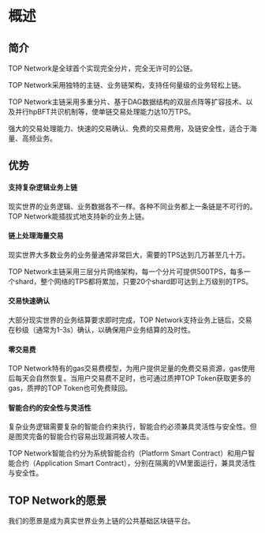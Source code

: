 # 概述

## 简介

TOP Network是全球首个实现完全分片，完全无许可的公链。

TOP Network采用独特的主链、业务链架构，支持任何量级的业务轻松上链。

TOP Network主链采用多重分片、基于DAG数据结构的双层点阵等扩容技术、以及并行hpBFT共识机制等，使单链交易处理能力达10万TPS。

强大的交易处理能力、快速的交易确认、免费的交易费用，及链安全性，适合于海量、高频业务。

## 优势

#### 支持复杂逻辑业务上链

现实世界的业务逻辑、业务数据各不一样。各种不同业务都上一条链是不可行的。TOP Network能插拔式地支持新的业务上链。

#### 链上处理海量交易

现实世界大多数业务的业务量通常非常巨大，需要的TPS达到几万甚至几十万。

TOP Network主链采用三层分片网络架构，每一个分片可提供500TPS，每多一个shard，整个网络的TPS都将累加，只要20个shard即可达到上万级别的TPS。

#### 交易快速确认

大部分现实世界的业务结算要求即时完成，TOP Network支持业务上链后，交易在秒级（通常为1-3s）确认，以确保用户业务结算的及时性。

#### 零交易费

TOP Network特有的gas交易费模型，为用户提供足量的免费交易资源，gas使用后每天会自然恢复。当用户交易费不足时，也可通过质押TOP Token获取更多的gas，质押的TOP Token也可免费赎回。 

#### 智能合约的安全性与灵活性

复杂业务逻辑需要复杂的智能合约来执行，智能合约必须兼具灵活性与安全性。但是图灵完备的智能合约容易出现漏洞被人攻击。 

TOP Network智能合约分为系统智能合约（Platform Smart Contract）和用户智能合约（Application Smart Contract），分别在隔离的VM里面运行，兼具灵活性与安全性。

## TOP Network的愿景

我们的愿景是成为真实世界业务上链的公共基础区块链平台。